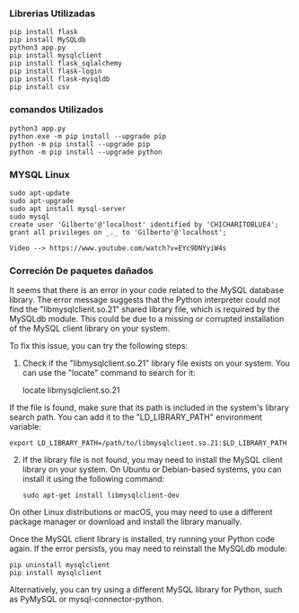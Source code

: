 ### Librerias Utilizadas

    pip install flask
    pip install MySQLdb
    python3 app.py
    pip install mysqlclient
    pip install flask_sqlalchemy
    pip install flask-login
    pip install flask-mysqldb
    pip install csv

### comandos Utilizados

    python3 app.py
    python.exe -m pip install --upgrade pip
    python -m pip install --upgrade pip
    python -m pip install --upgrade python

### MYSQL Linux

    sudo apt-update
    sudo apt-upgrade
    sudo apt install mysql-server
    sudo mysql
    create user 'Gilberto'@'localhost' identified by 'CHICHARITOBLUE4';
    grant all privileges on _._ to 'Gilberto'@'localhost';

    Video --> https://www.youtube.com/watch?v=EYc9DNYyiW4s

### Correción De paquetes dañados

It seems that there is an error in your code related to the MySQL database library. The error message suggests that the Python interpreter could not find the "libmysqlclient.so.21" shared library file, which is required by the MySQLdb module. This could be due to a missing or corrupted installation of the MySQL client library on your system.

To fix this issue, you can try the following steps:

1. Check if the "libmysqlclient.so.21" library file exists on your system. You can use the "locate" command to search for it:

   locate libmysqlclient.so.21

If the file is found, make sure that its path is included in the system's library search path. You can add it to the "LD_LIBRARY_PATH" environment variable:

    export LD_LIBRARY_PATH=/path/to/libmysqlclient.so.21:$LD_LIBRARY_PATH

2.  If the library file is not found, you may need to install the MySQL client library on your system. On Ubuntu or Debian-based systems, you can install it using the following command:

        sudo apt-get install libmysqlclient-dev

On other Linux distributions or macOS, you may need to use a different package manager or download and install the library manually.

Once the MySQL client library is installed, try running your Python code again. If the error persists, you may need to reinstall the MySQLdb module:

    pip uninstall mysqlclient
    pip install mysqlclient

Alternatively, you can try using a different MySQL library for Python, such as PyMySQL or mysql-connector-python.
